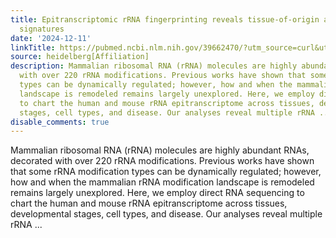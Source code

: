 ```yaml
---
title: Epitranscriptomic rRNA fingerprinting reveals tissue-of-origin and tumor-specific
  signatures
date: '2024-12-11'
linkTitle: https://pubmed.ncbi.nlm.nih.gov/39662470/?utm_source=curl&utm_medium=rss&utm_campaign=pubmed-2&utm_content=1FakS-2QOkCT8HsMOQP1bCRQ4YzyumYOmxmF0moLsQ3dFB1E9V&fc=20220326224207&ff=20241212174419&v=2.18.0.post9+e462414
source: heidelberg[Affiliation]
description: Mammalian ribosomal RNA (rRNA) molecules are highly abundant RNAs, decorated
  with over 220 rRNA modifications. Previous works have shown that some rRNA modification
  types can be dynamically regulated; however, how and when the mammalian rRNA modification
  landscape is remodeled remains largely unexplored. Here, we employ direct RNA sequencing
  to chart the human and mouse rRNA epitranscriptome across tissues, developmental
  stages, cell types, and disease. Our analyses reveal multiple rRNA ...
disable_comments: true
---
```

Mammalian ribosomal RNA (rRNA) molecules are highly abundant RNAs, decorated with over 220 rRNA modifications. Previous works have shown that some rRNA modification types can be dynamically regulated; however, how and when the mammalian rRNA modification landscape is remodeled remains largely unexplored. Here, we employ direct RNA sequencing to chart the human and mouse rRNA epitranscriptome across tissues, developmental stages, cell types, and disease. Our analyses reveal multiple rRNA ...